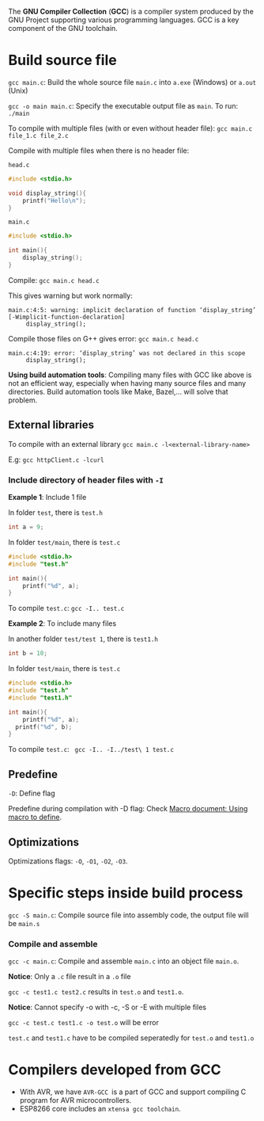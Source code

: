 The **GNU Compiler Collection** (**GCC**) is a compiler system produced by the GNU Project supporting various programming languages. GCC is a key component of the GNU toolchain.

# Build source file

``gcc main.c``: Build the whole source file ``main.c`` into ``a.exe`` (Windows) or ``a.out`` (Unix)

``gcc -o main main.c``: Specify the executable output file as ``main``. To run: ``./main``

To compile with multiple files (with or even without header file): ``gcc main.c file_1.c file_2.c``

Compile with multiple files when there is no header file:

``head.c``

```c
#include <stdio.h>

void display_string(){
	printf("Hello\n");
}
```
``main.c``
```c
#include <stdio.h>

int main(){ 
    display_string();
}
```
Compile: ``gcc main.c head.c``

This gives warning but work normally:
```
main.c:4:5: warning: implicit declaration of function ‘display_string’ [-Wimplicit-function-declaration]
     display_string();
```
Compile those files on G++ gives error: ``gcc main.c head.c``

```
main.c:4:19: error: ‘display_string’ was not declared in this scope
     display_string();
```

**Using build automation tools**: Compiling many files with GCC like above is not an efficient way, especially when having many source files and many directories. Build automation tools like Make, Bazel,... will solve that problem.

## External libraries

To compile with an external library ``gcc main.c -l<external-library-name>``

E.g: ``gcc httpClient.c -lcurl``

### Include directory of header files with ``-I``

**Example 1**: Include 1 file

In folder ``test``, there is ``test.h``

```c
int a = 9;
```

In folder ``test/main``, there is ``test.c``

```c
#include <stdio.h>
#include "test.h"

int main(){
	printf("%d", a);
}
```

To compile ``test.c``: ``gcc -I.. test.c``

**Example 2**: To include many files

In another folder ``test/test 1``, there is ``test1.h``

```c
int b = 10;
```

In folder ``test/main``, there is ``test.c``

```c
#include <stdio.h>
#include "test.h"
#include "test1.h"

int main(){
	printf("%d", a);
  printf("%d", b);
}
```

To compile ``test.c``: `` gcc -I.. -I../test\ 1 test.c``

## Predefine

``-D``: Define flag

Predefine during compilation with -D flag: Check [Macro document: Using macro to define](https://github.com/TranPhucVinh/C/blob/master/Introduction/Macro/Using%20macro%20to%20define.md).

## Optimizations

Optimizations flags: ``-O``, ``-O1``, ``-O2``, ``-O3``.

# Specific steps inside build process

``gcc -S main.c``: Compile source file into assembly code, the output file will be ``main.s``

### Compile and assemble

``gcc -c main.c``: Compile and assemble ``main.c`` into an object file ``main.o``.

**Notice**: Only a ``.c`` file result in a ``.o`` file

``gcc -c test1.c test2.c`` results in ``test.o`` and ``test1.o``.

**Notice**: Cannot specify -o with -c, -S or -E with multiple files

``gcc -c test.c test1.c -o test.o`` will be error

``test.c`` and ``test1.c`` have to be compiled seperatedly for ``test.o`` and ``test1.o``

# Compilers developed from GCC

* With AVR, we have ``AVR-GCC ``is a part of GCC and support compiling C program for AVR microcontrollers.
* ESP8266 core includes an ``xtensa gcc toolchain``.
